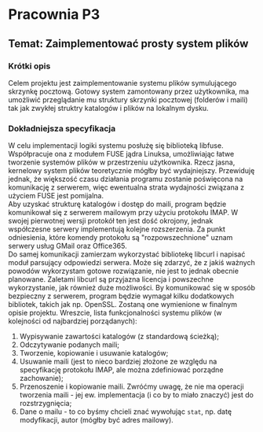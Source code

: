 # Pracownia P3  
## Temat: Zaimplementować prosty system plików  

### Krótki opis  
Celem projektu jest zaimplementowanie systemu plików symulującego skrzynkę pocztową. Gotowy system zamontowany przez użytkownika, ma umożliwić przeglądanie mu struktury skrzynki pocztowej (folderów i maili) tak jak zwykłej struktry katalogów i plików na lokalnym dysku.  

### Dokładniejsza specyfikacja
W celu implementacji logiki systemu posłużę się biblioteką libfuse. Współpracuje ona z modułem FUSE jądra Linuksa, umożliwiając łatwe tworzenie systemów plików w przestrzeniu użytkownika. Rzecz jasna, kernelowy system plików teoretycznie mógłby być wydajniejszy. Przewiduję jednak, że większość czasu działania programu zostanie poświęcona na komunikację z serwerem, więc ewentualna strata wydajności związana z użyciem FUSE jest pomijalna.  
Aby uzyskać strukturę katalogów i dostęp do maili, program będzie komunikował się z serwerem mailowym przy użyciu protokołu IMAP. W swojej pierwotnej wersji protokół ten jest dość okrojony, jednak współczesne serwery implementują kolejne rozszerzenia. Za punkt odniesienia, które komendy protokołu są "rozpowszechnione" uznam serwery usług GMail oraz Office365.  
Do samej komunikacji zamierzam wykorzystać bibliotekę libcurl i napisać moduł parsujący odpowiedzi serwera. Może się zdarzyć, że z jakiś ważnych powodów wykorzystam gotowe rozwiązanie, nie jest to jednak obecnie planowane. Zaletami libcurl są przyjazna licencja i powszechne wykorzystanie, jak również duże możliwości. By komunikować się w sposób bezpieczny z serwerem, program będzie wymagał kilku dodatkowych bibliotek, takich jak np. OpenSSL. Zostaną one wymienione w finalnym opisie projektu.
Wreszcie, lista funkcjonalności systemu plików (w kolejności od najbardziej porządanych):
  1. Wypisywanie zawartości katalogów (z standardową ścieżką);
  2. Odczytywanie podanych maili;
  3. Tworzenie, kopiowanie i usuwanie katalogów;
  4. Usuwanie maili (jest to nieco bardziej złożone ze względu na specyfikację protokołu IMAP, ale można zdefiniować porządne zachowanie);
  5. Przenoszenie i kopiowanie maili. Zwróćmy uwagę, że nie ma operacji tworzenia maili - jej ew. implementacja (i co by to miało znaczyć) jest do rozstrzygnięcia;
  6. Dane o mailu - to co byśmy chcieli znać wywołując `stat`, np. datę modyfikacji, autor (mógłby być adres mailowy).
